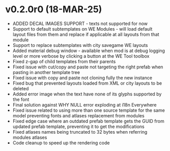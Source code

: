 #  v0.2.0r0 (18-MAR-25)
- ADDED DECAL IMAGES SUPPORT - texts not supported for now
- Support to default subtemplates on WE Modules - will load default layout files from them and replace if applicable at all layouts from that module
- Support to replace subtemplates with city savegame WE layouts
- Added material debug window - available when mod is at debug logging level or more verbose by clicking a button at the WE Tool toolbox
- Fixed z-gap of child templates from their parents
- Fixed issue with cut/copy and paste not targeting the right prefab when pasting in another template tree
- Fixed issue with copy and paste not cloning fully the new instance
- Fixed bug that prevented layouts loaded from XML or city layouts to be deleted
- Added error image when the text have none of its glyphs supported by the font
- Final solution against WHY NULL error exploding at i18n Everywhere
- Fixed issue related to using more than one source template for the same model preventing fonts and atlases replacement from modules
- Fixed edge case where an outdated prefab template gets the GUID from updated prefab template, preventing it to get the modifications
- Fixed atlases names being truncated to 32 bytes when referring modules atlases
- Code cleanup to speed up the rendering code

